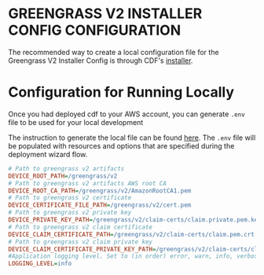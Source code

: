 # GREENGRASS V2 INSTALLER CONFIG CONFIGURATION

The recommended way to create a local configuration file for the Greengrass V2 Installer Config is through CDF's [installer](../../installer/README.md#deployment-using-wizard).

# Configuration for Running Locally

Once you had deployed cdf to your AWS account, you can generate `.env` file to be used for your local development

The instruction to generate the local file can be found [here](../../installer/README.md#local-development). The `.env` file will be populated with resources and options that are specified during the deployment wizard flow.

```ini
# Path to greengrass v2 artifacts
DEVICE_ROOT_PATH=/greengrass/v2
# Path to greengrass v2 artifacts AWS root CA
DEVICE_ROOT_CA_PATH=/greengrass/v2/AmazonRootCA1.pem
# Path to greengrass v2 certificate
DEVICE_CERTIFICATE_FILE_PATH=/greengrass/v2/cert.pem
# Path to greengrass v2 private key
DEVICE_PRIVATE_KEY_PATH=/greengrass/v2/claim-certs/claim.private.pem.key
# Path to greengrass v2 claim certificate
DEVICE_CLAIM_CERTIFICATE_PATH=/greengrass/v2/claim-certs/claim.pem.crt
# Path to greengrass v2 claim private key
DEVICE_CLAIM_CERTIFICATE_PRIVATE_KEY_PATH=/greengrass/v2/claim-certs/claim.private.pem.key
#Application logging level. Set to (in order) error, warn, info, verbose, debug  or silly.
LOGGING_LEVEL=info
```
